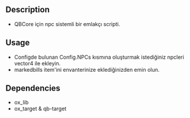 ## Description
- QBCore için npc sistemli bir emlakçı scripti.
## Usage
- Configde bulunan Config.NPCs kısmına oluşturmak istediğiniz npcleri vector4 ile ekleyin.
- markedbills item'ini envanterinize eklediğinizden emin olun.
## Dependencies
- ox_lib
- ox_target & qb-target
